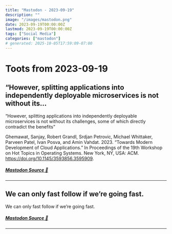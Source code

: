 ```yaml
---
title: "Mastodon - 2023-09-19"
description: ""
image: "/images/mastodon.png"
date: 2023-09-19T00:00:00Z
lastmod: 2023-09-19T00:00:00Z
tags: ["Social Media"]
categories: ["mastodon"]
# generated: 2025-10-05T17:59:09-07:00
---
```


# Toots from 2023-09-19

## “However, splitting applications into independently deployable microservices is not without its...

“However, splitting applications into independently deployable microservices is not without its challenges, some of which directly contradict the benefits”

Ghemawat, Sanjay, Robert Grandl, Srdjan Petrovic, Michael Whittaker, Parveen Patel, Ivan Posva, and Amin Vahdat. 2023. “Towards Modern Development of Cloud Applications.” In Proceedings of the 19th Workshop on Hot Topics in Operating Systems. New York, NY, USA: ACM. <https://doi.org/10.1145/3593856.3595909>.

##### [Mastodon Source 🐘](https://hachyderm.io/@mweagle/111093094827964051)

---

## We can only fast follow if we’re going fast.

We can only fast follow if we’re going fast.

##### [Mastodon Source 🐘](https://hachyderm.io/@mweagle/111092975844303432)

---

